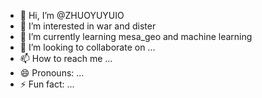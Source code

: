- 👋 Hi, I’m @ZHUOYUYUIO
- 👀 I’m interested in war and dister
- 🌱 I’m currently learning mesa_geo and machine learning 
- 💞️ I’m looking to collaborate on ...
- 📫 How to reach me ...
- 😄 Pronouns: ...
- ⚡ Fun fact: ...

<!---
ZHUOYUYUIO/ZHUOYUYUIO is a ✨ special ✨ repository because its `README.md` (this file) appears on your GitHub profile.
You can click the Preview link to take a look at your changes.
--->
